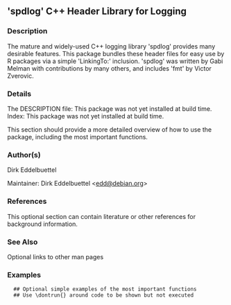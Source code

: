 'spdlog' C++ Header Library for Logging
---------------------------------------

### Description

The mature and widely-used C++ logging library 'spdlog' provides many
desirable features. This package bundles these header files for easy use
by R packages via a simple 'LinkingTo:' inclusion. 'spdlog' was written
by Gabi Melman with contributions by many others, and includes 'fmt' by
Victor Zverovic.

### Details

The DESCRIPTION file: This package was not yet installed at build
time.  
Index: This package was not yet installed at build time.  

This section should provide a more detailed overview of how to use the
package, including the most important functions.

### Author(s)

Dirk Eddelbuettel

Maintainer: Dirk Eddelbuettel &lt;edd@debian.org&gt;

### References

This optional section can contain literature or other references for
background information.

### See Also

Optional links to other man pages

### Examples

      ## Optional simple examples of the most important functions
      ## Use \dontrun{} around code to be shown but not executed
